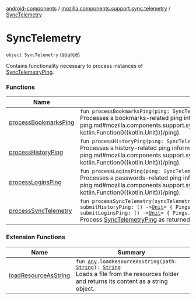 [android-components](../../index.md) / [mozilla.components.support.sync.telemetry](../index.md) / [SyncTelemetry](./index.md)

# SyncTelemetry

`object SyncTelemetry` [(source)](https://github.com/mozilla-mobile/android-components/blob/master/components/support/sync-telemetry/src/main/java/mozilla/components/support/sync/telemetry/SyncTelemetry.kt#L26)

Contains functionality necessary to process instances of [SyncTelemetryPing](#).

### Functions

| Name | Summary |
|---|---|
| [processBookmarksPing](process-bookmarks-ping.md) | `fun processBookmarksPing(ping: SyncTelemetryPing, sendPing: () -> `[`Unit`](https://kotlinlang.org/api/latest/jvm/stdlib/kotlin/-unit/index.html)` = { Pings.bookmarksSync.submit() }): `[`Boolean`](https://kotlinlang.org/api/latest/jvm/stdlib/kotlin/-boolean/index.html)<br>Processes a bookmarks-related ping information from the [ping](process-bookmarks-ping.md#mozilla.components.support.sync.telemetry.SyncTelemetry$processBookmarksPing(mozilla.appservices.sync15.SyncTelemetryPing, kotlin.Function0((kotlin.Unit)))/ping). |
| [processHistoryPing](process-history-ping.md) | `fun processHistoryPing(ping: SyncTelemetryPing, sendPing: () -> `[`Unit`](https://kotlinlang.org/api/latest/jvm/stdlib/kotlin/-unit/index.html)` = { Pings.historySync.submit() }): `[`Boolean`](https://kotlinlang.org/api/latest/jvm/stdlib/kotlin/-boolean/index.html)<br>Processes a history-related ping information from the [ping](process-history-ping.md#mozilla.components.support.sync.telemetry.SyncTelemetry$processHistoryPing(mozilla.appservices.sync15.SyncTelemetryPing, kotlin.Function0((kotlin.Unit)))/ping). |
| [processLoginsPing](process-logins-ping.md) | `fun processLoginsPing(ping: SyncTelemetryPing, sendPing: () -> `[`Unit`](https://kotlinlang.org/api/latest/jvm/stdlib/kotlin/-unit/index.html)` = { Pings.loginsSync.submit() }): `[`Boolean`](https://kotlinlang.org/api/latest/jvm/stdlib/kotlin/-boolean/index.html)<br>Processes a passwords-related ping information from the [ping](process-logins-ping.md#mozilla.components.support.sync.telemetry.SyncTelemetry$processLoginsPing(mozilla.appservices.sync15.SyncTelemetryPing, kotlin.Function0((kotlin.Unit)))/ping). |
| [processSyncTelemetry](process-sync-telemetry.md) | `fun processSyncTelemetry(syncTelemetry: SyncTelemetryPing, submitGlobalPing: () -> `[`Unit`](https://kotlinlang.org/api/latest/jvm/stdlib/kotlin/-unit/index.html)` = { Pings.sync.submit() }, submitHistoryPing: () -> `[`Unit`](https://kotlinlang.org/api/latest/jvm/stdlib/kotlin/-unit/index.html)` = { Pings.historySync.submit() }, submitBookmarksPing: () -> `[`Unit`](https://kotlinlang.org/api/latest/jvm/stdlib/kotlin/-unit/index.html)` = { Pings.bookmarksSync.submit() }, submitLoginsPing: () -> `[`Unit`](https://kotlinlang.org/api/latest/jvm/stdlib/kotlin/-unit/index.html)` = { Pings.loginsSync.submit() }): `[`Unit`](https://kotlinlang.org/api/latest/jvm/stdlib/kotlin/-unit/index.html)<br>Process [SyncTelemetryPing](#) as returned from [mozilla.appservices.syncmanager.SyncManager](#). |

### Extension Functions

| Name | Summary |
|---|---|
| [loadResourceAsString](../../mozilla.components.support.test.file/kotlin.-any/load-resource-as-string.md) | `fun `[`Any`](https://kotlinlang.org/api/latest/jvm/stdlib/kotlin/-any/index.html)`.loadResourceAsString(path: `[`String`](https://kotlinlang.org/api/latest/jvm/stdlib/kotlin/-string/index.html)`): `[`String`](https://kotlinlang.org/api/latest/jvm/stdlib/kotlin/-string/index.html)<br>Loads a file from the resources folder and returns its content as a string object. |
